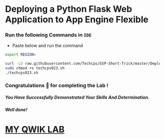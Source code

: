 # Deploying a Python Flask Web Application to App Engine Flexible


### Run the following Commands in `IDE`

- Paste below and run the command

```bash
export REGION=

curl -LO raw.githubusercontent.com/Techcps/GSP-Short-Trick/master/Deploying%20a%20Python%20Flask%20Web%20Application%20to%20App%20Engine%20Flexible/techcps023.sh
sudo chmod +x techcps023.sh
./techcps023.sh
```

### Congratulations 🎉 for completing the Lab !

##### *You Have Successfully Demonstrated Your Skills And Determination.*

#### *Well done!*

# [MY QWIK LAB](https://www.youtube.com/@MyQwiklab)
